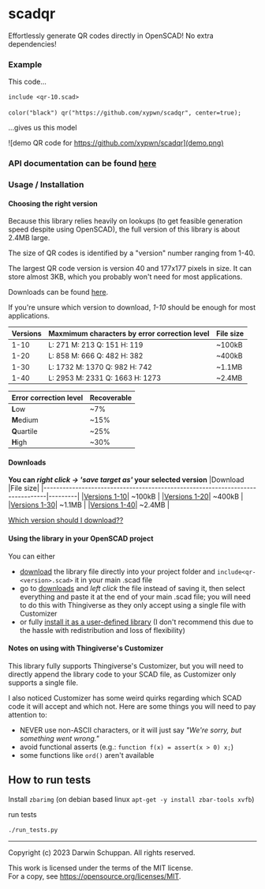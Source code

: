 # scadqr
Effortlessly generate QR codes directly in OpenSCAD! No extra dependencies!

### Example
This code...
```scad
include <qr-10.scad>

color("black") qr("https://github.com/xypwn/scadqr", center=true);
```
...gives us this model

![demo QR code for https://github.com/xypwn/scadqr](demo.png)

### API documentation can be found [here](API.md)

### Usage / Installation
#### Choosing the right version
Because this library relies heavily on lookups (to get feasible generation speed despite using OpenSCAD), the full version of this library is about 2.4MB large.

The size of QR codes is identified by a "version" number ranging from 1-40.

The largest QR code version is version 40 and 177x177 pixels in size. It can store almost 3KB, which you probably won't need for most applications.

Downloads can be found [here](#downloads).

If you're unsure which version to download, *1-10* should be enough for most applications.

|Versions|Maxmimum characters by error correction level|File size|
|--------|---------------------------------------------|---------|
|1-10    | L: 271   M: 213  Q: 151  H: 119             | ~100kB  |
|1-20    | L: 858   M: 666  Q: 482  H: 382             | ~400kB  |
|1-30    | L: 1732  M: 1370 Q: 982  H: 742             | ~1.1MB  |
|1-40    | L: 2953  M: 2331 Q: 1663 H: 1273            | ~2.4MB  |

|Error correction level|Recoverable|
|----------------------|-----------|
|**L**ow               | ~7%       |
|**M**edium            | ~15%      |
|**Q**uartile          | ~25%      |
|**H**igh              | ~30%      |

#### Downloads
**You can *right click -> 'save target as'* your selected version**
|Download                                                                       |File size|
|-------------------------------------------------------------------------------|---------|
|[Versions 1-10](https://raw.githubusercontent.com/xypwn/scadqr/main/qr-10.scad)| ~100kB  |
|[Versions 1-20](https://raw.githubusercontent.com/xypwn/scadqr/main/qr-20.scad)| ~400kB  |
|[Versions 1-30](https://raw.githubusercontent.com/xypwn/scadqr/main/qr-30.scad)| ~1.1MB  |
|[Versions 1-40](https://raw.githubusercontent.com/xypwn/scadqr/main/qr-40.scad)| ~2.4MB  |

[Which version should I download??](#choosing-the-right-version)

#### Using the library in your OpenSCAD project
You can either
- [download](#downloads) the library file directly into your project folder and `include<qr-<version>.scad>` it in your main .scad file
- go to [downloads](#downloads) and *left click* the file instead of saving it, then select everything and paste it at the end of your main .scad file; you will need to do this with Thingiverse as they only accept using a single file with Customizer
- or fully [install it as a user-defined library](https://en.wikibooks.org/wiki/OpenSCAD_User_Manual/Libraries) (I don't recommend this due to the hassle with redistribution and loss of flexibility)

#### Notes on using with Thingiverse's Customizer
This library fully supports Thingiverse's Customizer, but you will need to directly append the library code to your SCAD file, as Customizer only supports a single file.

I also noticed Customizer has some weird quirks regarding which SCAD code it will accept and which not. Here are some things you will need to pay attention to:
- NEVER use non-ASCII characters, or it will just say *"We're sorry, but something went wrong."*
- avoid functional asserts (e.g.: `function f(x) = assert(x > 0) x;`)
- some functions like `ord()` aren't available

## How to run tests

Install `zbarimg` (on debian based linux `apt-get -y install zbar-tools xvfb`)

run tests
```bash
./run_tests.py
```

---
Copyright (c) 2023 Darwin Schuppan. All rights reserved.

This work is licensed under the terms of the MIT license.  
For a copy, see <https://opensource.org/licenses/MIT>.
